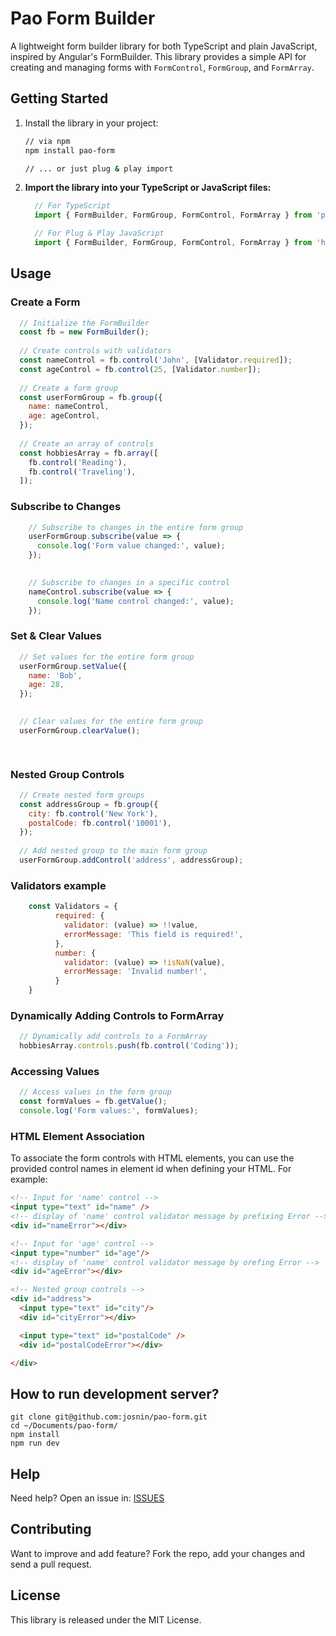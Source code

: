 # Pao Form Builder

A lightweight form builder library for both TypeScript and plain JavaScript, inspired by Angular's FormBuilder. This library provides a simple API for creating and managing forms with `FormControl`, `FormGroup`, and `FormArray`.

## Getting Started

1. Install the library in your project:

   ```bash
   // via npm
   npm install pao-form

   // ... or just plug & play import
   ```

2. **Import the library into your TypeScript or JavaScript files:**
   
    ``` javascript
      // For TypeScript
      import { FormBuilder, FormGroup, FormControl, FormArray } from 'pao-form';

      // For Plug & Play JavaScript 
      import { FormBuilder, FormGroup, FormControl, FormArray } from 'https://cdn.jsdelivr.net/npm/pao-form@latest/dist/pao-form.min.js';

    ```

## Usage

### Create a Form

``` javascript
  // Initialize the FormBuilder
  const fb = new FormBuilder();
  
  // Create controls with validators
  const nameControl = fb.control('John', [Validator.required]);
  const ageControl = fb.control(25, [Validator.number]);
  
  // Create a form group
  const userFormGroup = fb.group({
    name: nameControl,
    age: ageControl,
  });
  
  // Create an array of controls
  const hobbiesArray = fb.array([
    fb.control('Reading'),
    fb.control('Traveling'),
  ]);

```

### Subscribe to Changes

```javascript
    // Subscribe to changes in the entire form group
    userFormGroup.subscribe(value => {
      console.log('Form value changed:', value);
    });

   
    // Subscribe to changes in a specific control
    nameControl.subscribe(value => {
      console.log('Name control changed:', value);
    });

```

### Set & Clear Values

```javascript
  // Set values for the entire form group
  userFormGroup.setValue({
    name: 'Bob',
    age: 28,
  });

    
  // Clear values for the entire form group
  userFormGroup.clearValue();

 

```

### Nested Group Controls

```javascript
  // Create nested form groups
  const addressGroup = fb.group({
    city: fb.control('New York'),
    postalCode: fb.control('10001'),
  });
  
  // Add nested group to the main form group
  userFormGroup.addControl('address', addressGroup);

```

### Validators example

```javascript
    const Validators = {
          required: {
            validator: (value) => !!value,
            errorMessage: 'This field is required!',
          },      
          number: {
            validator: (value) => !isNaN(value),
            errorMessage: 'Invalid number!',
          }
    }
```

### Dynamically Adding Controls to FormArray

```javascript
  // Dynamically add controls to a FormArray
  hobbiesArray.controls.push(fb.control('Coding'));

```

### Accessing Values

```javascript
  // Access values in the form group
  const formValues = fb.getValue();
  console.log('Form values:', formValues);

```

### HTML Element Association
To associate the form controls with HTML elements, you can use the provided control names in element id when defining your HTML. For example:
```html
<!-- Input for 'name' control -->
<input type="text" id="name" />
<!-- display of 'name' control validator message by prefixing Error -->
<div id="nameError"></div>

<!-- Input for 'age' control -->
<input type="number" id="age"/>
<!-- display of 'name' control validator message by orefing Error -->
<div id="ageError"></div>

<!-- Nested group controls -->
<div id="address">
  <input type="text" id="city"/>
  <div id="cityError"></div>

  <input type="text" id="postalCode" />
  <div id="postalCodeError"></div>

</div>

```

## How to run development server? 
```
git clone git@github.com:josnin/pao-form.git 
cd ~/Documents/pao-form/
npm install
npm run dev
```

## Help

Need help? Open an issue in: [ISSUES](https://github.com/josnin/pao-form/issues)


## Contributing
Want to improve and add feature? Fork the repo, add your changes and send a pull request.

## License
This library is released under the MIT License.

